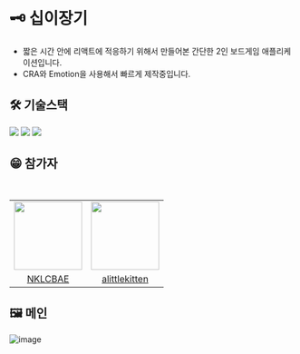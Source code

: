 # 🗝 십이장기
- 짧은 시간 안에 리액트에 적응하기 위해서 만들어본 간단한 2인 보드게임 애플리케이션입니다.
- CRA와 Emotion을 사용해서 빠르게 제작중입니다.

## 🛠 기술스택
<div>
  <img src="https://img.shields.io/badge/React-61DAFB?style=flat-square&logo=React&logoColor=white"/>
  <img src="https://img.shields.io/badge/Create React App-09D3AC?style=flat-square&logo=Create React App&logoColor=white"/>
  <img src="https://img.shields.io/badge/Emotion-C865B9?style=flat-square&logo=Emotion&logoColor=white"/>
</div>


## 😁 참가자

<br>
<table align="center">
  <tr>
    <td>
      <a href="https://github.com/NKLCBAE">
        <img src="https://avatars.githubusercontent.com/NKLCBAE" width="120"/>
      </a>
    </td>
    <td>
      <a href="https://github.com/alittlekitten">
        <img src="https://avatars.githubusercontent.com/alittlekitten" width="120"/>
      </a>
    </td>
  </tr>
  <tr>
    <td align="center">
      <a href="https://github.com/NKLCBAE">
        NKLCBAE
      </a>
    </td>
    <td align="center">
      <a href="https://github.com/alittlekitten">
        alittlekitten
      </a>
    </td>
  </tr>
</table>


## 🖼 메인
![image](https://user-images.githubusercontent.com/14370441/175099897-49c69ddc-6389-453b-a484-1857844767d9.png)
